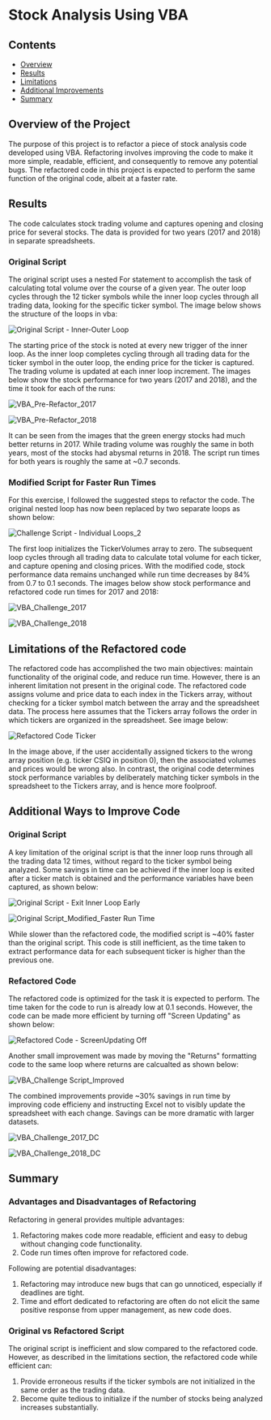 # Stock Analysis Using VBA

## Contents
* [Overview](#overview-of-the-project)
* [Results](#results)
* [Limitations](#limitations-of-the-refactored-code)
* [Additional Improvements](#additional-ways-to-improve-code)
* [Summary](#summary)

## Overview of the Project
The purpose of this project is to refactor a piece of stock analysis code developed using VBA. Refactoring involves improving the code to make it more simple, readable, efficient, and consequently to remove any potential bugs. The refactored code in this project is expected to perform the same function of the original code, albeit at a faster rate.

## Results
The code calculates stock trading volume and captures opening and closing price for several stocks. The data is provided for two years (2017 and 2018) in separate spreadsheets. 

### Original Script
The original script uses a nested For statement to accomplish the task of calculating total volume over the course of a given year. The outer loop cycles through the 12 ticker symbols while the inner loop cycles through all trading data, looking for the specific ticker symbol. The image below shows the structure of the loops in vba:

![Original Script - Inner-Outer Loop](https://user-images.githubusercontent.com/81054290/115630114-18046700-a2c9-11eb-92e3-d570055e7bc4.png)

The starting price of the stock is noted at every new trigger of the inner loop. As the inner loop completes cycling through all trading data for the ticker symbol in the outer loop, the ending price for the ticker is captured. The trading volume is updated at each inner loop increment. The images below show the stock performance for two years (2017 and 2018), and the time it took for each of the runs:

![VBA_Pre-Refactor_2017](https://user-images.githubusercontent.com/81054290/115632693-e641cf00-a2cd-11eb-9def-91e50d3e0b6a.PNG)

![VBA_Pre-Refactor_2018](https://user-images.githubusercontent.com/81054290/115632701-ea6dec80-a2cd-11eb-9a02-9bc5813dd703.png)

It can be seen from the images that the green energy stocks had much better returns in 2017. While trading volume was roughly the same in both years, most of the stocks had abysmal returns in 2018. The script run times for both years is roughly the same at ~0.7 seconds.

### Modified Script for Faster Run Times
For this exercise, I followed the suggested steps to refactor the code. The original nested loop has now been replaced by two separate loops as shown below:

![Challenge Script - Individual Loops_2](https://user-images.githubusercontent.com/81054290/115775893-12fef080-a379-11eb-8dae-27433aba92e9.png)

The first loop initializes the TickerVolumes array to zero. The subsequent loop cycles through all trading data to calculate total volume for each ticker, and capture opening and closing prices. With the modified code, stock performance data remains unchanged while run time decreases by 84% from 0.7 to 0.1 seconds. The images below show stock performance and refactored code run times for 2017 and 2018:

![VBA_Challenge_2017](https://user-images.githubusercontent.com/81054290/115777917-83a70c80-a37b-11eb-9f29-75af30008238.png)

![VBA_Challenge_2018](https://user-images.githubusercontent.com/81054290/115777807-5e1a0300-a37b-11eb-8a32-d026b4391a0c.png)

## Limitations of the Refactored code
The refactored code has accomplished the two main objectives: maintain functionality of the original code, and reduce run time. However, there is an inherent limitation not present in the original code. The refactored code assigns volume and price data to each index in the Tickers array, without checking for a ticker symbol match between the array and the spreadsheet data. The process here assumes that the Tickers array follows the order in which tickers are organized in the spreadsheet. See image below:

![Refactored Code Ticker](https://user-images.githubusercontent.com/81054290/115779486-aafed900-a37d-11eb-8c9b-1683bb6dc53e.png)

In the image above, if the user accidentally assigned tickers to the wrong array position (e.g. ticker CSIQ in position 0), then the associated volumes and prices would be wrong also. In contrast, the original code determines stock performance variables by deliberately matching ticker symbols in the spreadsheet to the Tickers array, and is hence more foolproof.

## Additional Ways to Improve Code
### Original Script
A key limitation of the original script is that the inner loop runs through all the trading data 12 times, without regard to the ticker symbol being analyzed. Some savings in time can be achieved if the inner loop is exited after a ticker match is obtained and the performance variables have been captured, as shown below:

![Original Script - Exit Inner Loop Early](https://user-images.githubusercontent.com/81054290/115782294-1eeeb080-a381-11eb-8f0d-b6ab3b6c689f.png)

![Original Script_Modified_Faster Run Time](https://user-images.githubusercontent.com/81054290/115782507-5c533e00-a381-11eb-9fd3-0bdc44f1f456.png)

While slower than the refactored code, the modified script is ~40% faster than the original script. This code is still inefficient, as the time taken to extract performance data for each subsequent ticker is higher than the previous one.

### Refactored Code
The refactored code is optimized for the task it is expected to perform. The time taken for the code to run is already low at 0.1 seconds. However, the code can be made more efficient by turning off "Screen Updating" as shown below:

![Refactored Code - ScreenUpdating Off](https://user-images.githubusercontent.com/81054290/115783580-a557c200-a382-11eb-8c87-38e9b453de9a.png)

Another small improvement was made by moving the "Returns" formatting code to the same loop where returns are calcualted as shown below:

![VBA_Challenge Script_Improved](https://user-images.githubusercontent.com/81054290/115793462-c5db4880-a391-11eb-9155-38845af6ff6a.png)

The combined improvements provide ~30% savings in run time by improving code efficieny and instructing Excel not to visibly update the spreadsheet with each change. Savings can be more dramatic with larger datasets.

![VBA_Challenge_2017_DC](https://user-images.githubusercontent.com/81054290/115784301-886fbe80-a383-11eb-88b1-1616ff9ed318.png)

![VBA_Challenge_2018_DC](https://user-images.githubusercontent.com/81054290/115785147-b4d80a80-a384-11eb-84f1-6df519a64816.png)

## Summary
### Advantages and Disadvantages of Refactoring
Refactoring in general provides multiple advantages:
1. Refactoring makes code more readable, efficient and easy to debug without changing code functionality.
2. Code run times often improve for refactored code.

Following are potential disadvantages:
1. Refactoring may introduce new bugs that can go unnoticed, especially if deadlines are tight.
2. Time and effort dedicated to refactoring are often do not elicit the same positive response from upper management, as new code does.

### Original vs Refactored Script
The original script is inefficient and slow compared to the refactored code. However, as described in the limitations section, the refactored code while efficient can:
1. Provide erroneous results if the ticker symbols are not initialized in the same order as the trading data.
2. Become quite tedious to initialize if the number of stocks being analyzed increases substantially.
